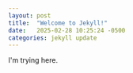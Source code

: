 ```yaml
---
layout: post
title:  "Welcome to Jekyll!"
date:   2025-02-28 10:25:24 -0500
categories: jekyll update
---
```

I'm trying here.